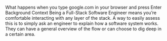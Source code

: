 What happens when you type google.com in your browser and press Enter
Background Context
Being a Full-Stack Software Engineer means you’re comfortable interacting
with any layer of the stack.
A way to easily assess this is to simply ask an engineer to explain how a
software system works. They can have a general overview of the flow
or can choose to dig deep in a certain area.
